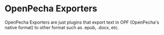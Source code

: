 # OpenPecha Exporters

OpenPecha Exporters are just plugins that export text in OPF (OpenPecha's native format)  to other format such as .epub, .docx, etc.
